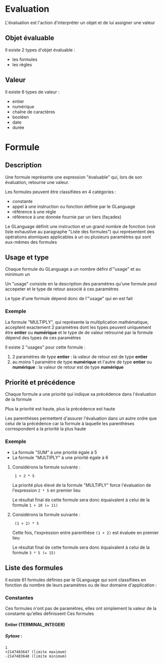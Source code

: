 # Evaluation
L'évaluation est l'action d'interpréter un objet et de lui assigner une valeur
## Objet évaluable
Il existe 2 types d'objet évaluable :
- les formules
- les règles

## Valeur
Il existe 6 types de valeur :
- entier
- numérique
- chaîne de caractères
- booléen
- date
- durée

# Formule
## Description
Une formule représente une expression "évaluable" qui, lors de son évaluation, retourne une valeur.

Les formules peuvent être classifiées en 4 catégories :
- constante
- appel à une instruction ou fonction définie par le GLanguage
- référence à une règle
- référence à une donnée fournie par un tiers (façades)

Le GLanguage définit une instruction et un grand nombre de fonction (voir liste exhaustive au paragraphe "Liste des formules") qui représentent des opérations atomiques applicables à un ou plusieurs paramètres qui sont eux-mêmes des formules
## Usage et type
Chaque formule du GLanguage a un nombre défini d'"usage" et au minimum un

Un "usage" consiste en la description des paramètres qu'une formule peut accepeter et le type de retour associé à ces paramètres

Le type d'une formule dépend donc de l'"usage" qui en est fait
### Exemple
La formule "MULTIPLY", qui représente la multiplication mathématique, acceptent exactement 2 paramètres dont les types peuvent uniquement être __entier__ ou __numérique__ et le type de de valeur retrourné par la formule dépend des types de ces paramètres

Il existe 2 "usages" pour cette formule :
1. 2 paramètres de type __entier__ : la valeur de retour est de type __entier__
2. au moins 1 paramètre de type __numérique__ et l'autre de type __entier__ ou __numérique__ : la valeur de retour est de type __numérique__
## Priorité et précédence
Chaque formule a une priorité qui indique sa précédence dans l'évaluation de la formule

Plus la priorité est haute, plus la précédence est haute 

Les parenthèses permettent d'assurer l'évaluation dans un autre ordre que celui de la précédence car la formule à laquelle les parenthèses correspondent a la priorité la plus haute
### Exemple
- La formule "SUM" à une priorité égale à 5
- La formule "MULTIPLY" à une priorité égale à 6 

1. Considérons la formule suivante :

        1 + 2 * 5
    
    La priorité plus élevé de la formule "MULTIPLY" force l'évaluation de l'expression `2 * 5` en premier lieu

    Le résultat final de cette formule sera donc équaivalent à celui de la formule `1 + 10 (= 11)`

2. Considérons la formule suivante :

        (1 + 2) * 5

    Cette fois, l'expression entre parenthèse `(1 + 2)` est évaluée en premier lieu

    Le résultat final de cette formule sera donc équaivalent à celui de la formule `3 * 5 (= 15)`

## Liste des formules
Il existe 61 formules définies par le GLanguage qui sont classifiées en fonction du nombre de leurs paramètres ou de leur domaine d'application : 
### Constantes
Ces formules n'ont pas de paramètres, elles ont simplement la valeur de la constante qu'elles définissent
Ces formules 
#### Entier (TERMINAL_INTEGER)  
##### Sytaxe :
    1
    +2147483647 (limite maximum)
    -2147483648 (limite minimum)
##### 

